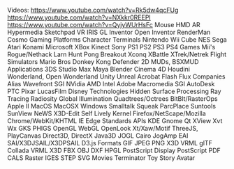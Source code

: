 Videos:
	https://www.youtube.com/watch?v=Rk5dw4qcFUg
	https://www.youtube.com/watch?v=NXkkr0REEPI
	https://www.youtube.com/watch?v=QyjyWUrHsFc
Mouse
HMD
AR
Hypermedia
Sketchpad
VR
IRIS GL
Inventor
Open Inventor
RenderMan
Cosmo
Gaming Platforms
	Character Terminals
	Nintendo
		Wii
		Cube
		NES
	Sega
	Atari
	Konami
	Microsoft
		XBox
		Kinect
	Sony
		PS1
		PS2
		PS3
		PS4
Games
	Mii's
	Rogue/Nethack
	Larn
	Hunt
	Pong
	Breakout
	Xconq
	XBattle
	XTrek/Netrek
	Flight Simulators
	Mario Bros
	Donkey Kong
	Defender
	2D MUDs, BSXMUD
Applications
	3DS Studio Max
	Maya
	Blender
	Cinema 4D
	Houdini
	Wonderland, Open Wonderland
	Unity
	Unreal
	Acrobat
	Flash
	Flux
Companies
	Alias
	Wavefront
	SGI
	NVidia
	AMD
	Intel
	Adobe
	Macromedia
	SGI
	AutoDesk
	PTC
	Pixar
	LucasFilm
	Disney
Technologies
	Hidden Surface Processing
	Ray Tracing
	Radiosity
	Global Illumination
	Quadtrees/Octrees
	BitBlt/RasterOps
	Apple II
	MacOS
	MacOSX
	Windows
	Smalltalk
		Squeak
		ParcPlace
	Suntools
	SunView
	NeWS
	X3D-Edit
	Self
	Lively Kernel
	Firefox/NetScape/Mozilla
	Chrome/WebKit/KHTML
	IE
	Edge
Standards
	APIs
		KDE
		Gnome
		Qt
		XView
		Xvt
		Wx
		GKS
		PHIGS
		OpenGL
		WebGL
		OpenLook
		Xt/Xaw/Motif
		ThreeJS, PlayCanvas
		Direct3D, DirectX
		Java3D
		JOGL
		Cairo
		JogAmp
		EAI
		SAI/X3DJSAIL/X3DPSAIL
		D3.js
	Formats
		GIF
		JPEG
		PNG
		X3D
		VRML
		glTF
		Collada
		VRML
		X3D
		FBX
		OBJ
		DXF
		HPGL
		PostScript
		Display PostScript
		PDF
		CALS Raster
		IGES
		STEP
		SVG
Movies
	Terminator
	Toy Story
	Avatar
